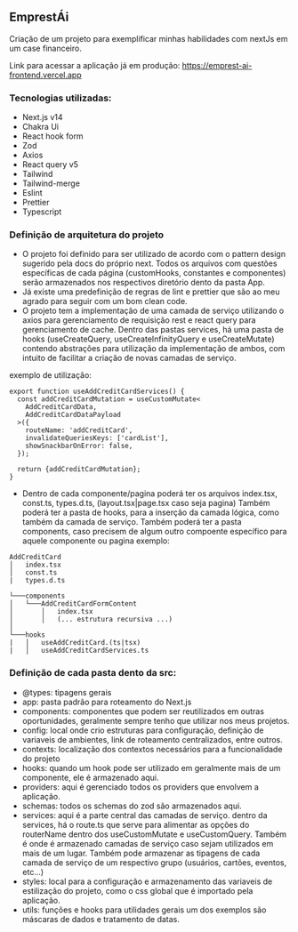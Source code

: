 ## EmprestÁi

Criação de um projeto para exemplificar minhas habilidades com nextJs em um case financeiro.

Link para acessar a aplicação já em produção: https://emprest-ai-frontend.vercel.app
### Tecnologias utilizadas:
- Next.js v14
- Chakra Ui
- React hook form
- Zod
- Axios
- React query v5
- Tailwind
- Tailwind-merge
- Eslint
- Prettier
- Typescript

### Definição de arquitetura do projeto
- O projeto foi definido para ser utilizado de acordo com o pattern design sugerido pela docs do próprio next. Todos os arquivos com questões específicas de cada página (customHooks, constantes e componentes) serão armazenados nos respectivos diretório dento da pasta App.
- Já existe uma predefinição de regras de lint e prettier que são ao meu agrado para seguir com um bom clean code.
- O projeto tem a implementação de uma camada de serviço utilizando o axios para gerenciamento de requisição rest e react query para gerenciamento de cache. Dentro das pastas services, há uma pasta de hooks (useCreateQuery, useCreateInfinityQuery e useCreateMutate) contendo abstrações para utilização da implementação de ambos, com intuito de facilitar a criação de novas camadas de serviço.

exemplo de utilização:
```
export function useAddCreditCardServices() {
  const addCreditCardMutation = useCustomMutate<
    AddCreditCardData,
    AddCreditCardDataPayload
  >({
    routeName: 'addCreditCard',
    invalidateQueriesKeys: ['cardList'],
    showSnackbarOnError: false,
  });

  return {addCreditCardMutation};
}
```

- Dentro de cada componente/pagina poderá ter os arquivos index.tsx, const.ts, types.d.ts, (layout.tsx|page.tsx caso seja pagina) Também poderá ter a pasta de hooks, para a inserção da camada lógica, como também da camada de serviço. Também poderá ter a pasta components, caso precisem de algum outro compoente específico para aquele componente ou pagina exemplo:
```
AddCreditCard
│   index.tsx
│   const.ts
|   types.d.ts

└───components
│   └───AddCreditCardFormContent
│       │   index.tsx
│       │   (... estrutura recursiva ...)
│   
└───hooks
|   │   useAddCreditCard.(ts|tsx)
|   │   useAddCreditCardServices.ts
```
  


### Definição de cada pasta dento da src:
- @types: tipagens gerais
- app: pasta padrão para roteamento do Next.js
- components: componentes que podem ser reutilizados em outras oportunidades, geralmente sempre tenho que utilizar nos meus projetos.
- config: local onde crio estruturas para configuração, definição de variaveis de ambientes, link de roteamento centralizados, entre outros.
- contexts: localização dos contextos necessários para a funcionalidade do projeto
- hooks: quando um hook pode ser utilizado em geralmente mais de um componente, ele é armazenado aqui.
- providers: aqui é gerenciado todos os providers que envolvem a aplicação.
- schemas: todos os schemas do zod são armazenados aqui.
- services: aqui é a parte central das camadas de serviço. dentro da services, há o route.ts que serve para alimentar as opções do routerName dentro dos useCustomMutate e useCustomQuery. Também é onde é armazenado camadas de serviço caso sejam utilizados em mais de um lugar. Também pode armazenar as tipagens de cada camada de serviço de um respectivo grupo (usuários, cartões, eventos, etc...)
- styles: local para a configuração e armazenamento das variaveis de estilização do projeto, como o css global que é importado pela aplicação.
- utils: funções e hooks para utilidades gerais um dos exemplos são máscaras de dados e tratamento de datas.

